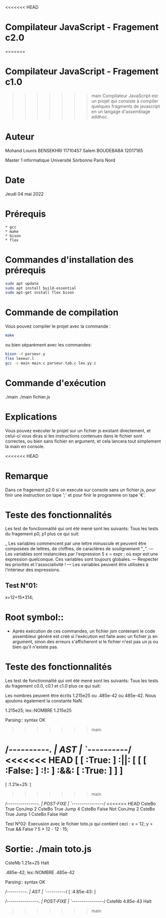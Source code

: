 <<<<<<< HEAD
# Compilateur JavaScript    -   Fragement c2.0
=======
# Compilateur JavaScript - Fragement c1.0
>>>>>>> main
Compilateur JavaScript est un projet qui consiste à compiler quelques fragments de javascript en un langage d'assemblage addhoc.

# Auteur
Mohand Lounis BENSEKHRI     11710457
Salem BOUDEBABA             12017165
		
Master 1 informatique 
Université Sorbonne Paris Nord

# Date
Jeudi 04 mai 2022

# Prérequis
    * gcc
    * make
    * bison
    * flex

# Commandes d'installation des prérequis
```bash 
sudo apt update
sudo apt install build-essential
sudo apt-get install flex bison
```

# Commande de compilation
Vous pouvez compiler le projet avec la commande :
```bash 
make
```

ou bien séparément avec les commandes: 
```bash 
bison -d parseur.y
flex lexeur.l
gcc -o main main.c parseur.tab.c lex.yy.c
```

# Commande d'exécution
./main
./main fichier.js

# Explications
Vous pouvez exécuter le projet sur un fichier js existant directement, et celui-ci vous diras si les instructions contenues dans le fichier sont correctes, ou bien sans fichier en argument, et cela lancera tout simplement la main en console.

<<<<<<< HEAD
# Remarque
Dans ce fragement p2.0 
si on execute sur console sans un fichier js, pour finir une instruction on tape ';' et pour finir le programme on tape '€'.

# Teste des fonctionnalités
Les test de fonctionnalité qui ont été mené sont les suivants: 
Tous les tests du fragement p0, p1 plus ce qui suit:

_ Les variables commencent par une lettre minuscule et peuvent être composées de lettres, de chiffres, de caractères de soulignement "_".
— Les variables sont instanciées par l'expression 5 x = expr ; où expr est une expression quelconque. Ces variables sont toujours globales.
— Respecter les priorités et l'associativité !
— Les variables peuvent être utilisées à l'intérieur des expressions.

Test N°01:
---------
x=12+15*314;

Root symbol:: 
=======
- Après exécution de ces commandes, un fichier jsm contenant le code assembleur généré est créé si l'exécution est faite avec un fichier js en argument, sinon des erreurs s'afficheront si le fichier n'est pas un js ou bien qu'il n'existe pas.

# Teste des fonctionnalités
Les test de fonctionnalité qui ont été mené sont les suivants: 
Tous les tests du fragement c0.0, c0.1 et c1.0 plus ce qui suit:

Les nombres peuvent être écrits 1.215e25 ou .485e-42 ou 485e-42. Nous ajoutons également la constante NaN.

1.215e25; 
lex::NOMBRE 1.215e25

Parsing:: syntax OK

>>>>>>> main

/*----------.
|    AST    |
`----------*/
<<<<<<< HEAD
[ [ :True: ] :||: [ [ [ :False: ] :!: ] :&&: [ :True: ] ] ] 
=======
[ :1.21e+25: ] 
>>>>>>> main

/*----------------.
|    POST-FIXE    |
`----------------*/
<<<<<<< HEAD
CsteBo True
ConJmp 2
CsteBo True
Jump 4
CsteBo False
Not
ConJmp 2
CsteBo True
Jump 1
CsteBo False
Halt


Test N°02:
Execusion avec le fichier toto.js qui contient ceci :
x = 12;
y = True && False ? 5 * 12 - 12 : 15;

Sortie: ./main toto.js
=======
CsteNb 1.21e+25
Halt



.485e-42;
lex::NOMBRE .485e-42

Parsing:: syntax OK


/*----------.
|    AST    |
`----------*/
[ :4.85e-43: ] 

/*----------------.
|    POST-FIXE    |
`----------------*/
CsteNb 4.85e-43
Halt
>>>>>>> main
